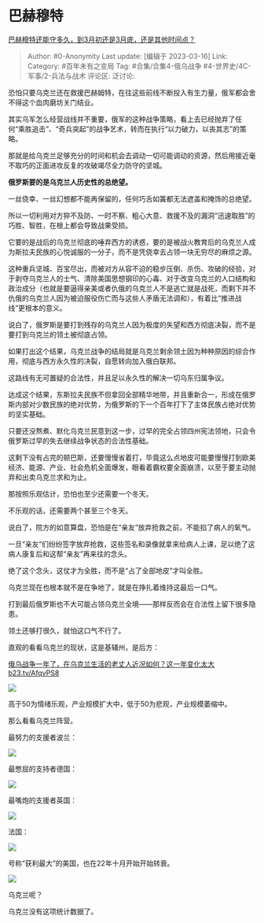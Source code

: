# 巴赫穆特
[巴赫穆特还能守多久，到3月初还是3月底，还是其他时间点？](https://www.zhihu.com/question/584982335/answer/2939423553)

> Author: #0-Anonymity
> Last update: [编辑于 2023-03-16]
> Link:
> Category: #百年未有之变局
> Tag: #合集/合集4-俄乌战争 #4-世界史/4C-军事/2-兵法与战术
> 评论区:
> 泛讨论:

恐怕只要乌克兰还在救援巴赫姆特，在往这些前线不断投入有生力量，俄军都会舍不得这个血肉磨坊关门结业。

其实乌军怎么经营战线并不重要，俄军的这种战争策略，看上去已经抛弃了任何“乘胜追击”、“奇兵突起”的战争艺术，转而在执行“以力破力，以丧其志”的策略。

那就是给乌克兰足够充分的时间和机会去调动一切可能调动的资源，然后用接近毫不取巧的正面进攻反复的攻破竭尽全力防守的坚城。

**俄罗斯要的是乌克兰人历史性的总绝望。**

一丝侥幸、一丝幻想都不能再保留的，任何巧舌如簧都无法遮盖和掩饰的总绝望。

所以一切利用对方猝不及防、一时不察、粗心大意、救援不及的漏洞“迅速取胜”的巧胜、智胜，在根上都会导致战果受损。

它要的是战后的乌克兰彻底的唾弃西方的诱惑，要的是被战火教育后的乌克兰人成为斯拉夫民族的心悦诚服的一分子，而不是凭侥幸去占领一块无穷尽的麻烦之源。

这种重兵坚城、百宝尽出，而被对方从容不迫的稳步压倒、杀伤、攻破的经验，对于剥夺乌克兰人的士气、清除美国思想钢印的心毒、对于改变乌克兰的人口结构和政治成分（也就是要逼得亲美或者仇俄的乌克兰人不是逃亡就是战死，而剩下并不仇俄的乌克兰人因为被迫服役伤亡而与这些人矛盾无法调和），有着比“推进战线”更根本的意义。

说白了，俄罗斯是要打到残存的乌克兰人因为极度的失望和西方彻底决裂，而不是要打到乌克兰的领土被彻底占领。

如果打出这个结果，乌克兰战争的结局就是乌克兰剩余领土因为种种原因的综合作用，彻底与西方永久性的决裂，自愿转向加入俄白联邦。

这路线有无可置疑的合法性，并且足以永久性的解决一切乌东归属争议。

达成这个结果，东斯拉夫民族不但拿回全部精华地带，并且重新合一，形成在俄罗斯内部对少数民族的绝对优势，为俄罗斯的下一个百年打下了主体民族占绝对优势的坚实基础。

只要还没熬煮、默化乌克兰民意到这一步，过早的完全占领四州宪法领地，只会令俄罗斯过早的失去继续战争状态的合法性基础。

这剩下没有占完的顿巴斯，还要慢慢省着打，毕竟这么点地皮可能要慢慢打到欧美经济、能源、产业、社会危机全面爆发，眼看着霸权要全面崩溃，以至于要主动抛弃和出卖乌克兰求和为止。

那按照乐观估计，恐怕也至少还需要一个冬天。

不乐观的话，还需要两个甚至三个冬天。

说白了，院方的如意算盘，恐怕是在“亲友”放弃抢救之前，不能掐了病人的氧气。

一旦“亲友”们纷纷签字放弃抢救，这些签名和录像就拿来给病人上课，足以绝了这病人康复后和这帮“亲友”再来往的念头。

绝了这个念头，这仗才为全胜，而不是“占了全部地皮”才叫全胜。

乌克兰现在也根本就不是在争地了，就是在挣扎着维持这最后一口气。

打到最后俄罗斯也不大可能占领乌克兰全境——那样反而会在合法性上留下很多隐患。

领土还够打很久，就怕这口气不行了。

直观的看看乌克兰的现状，这是基辅州，是后方：

[俄乌战争一年了，在乌克兰生活的老丈人近况如何？这一年变化太大​b23.tv/AfqvPS8](https://link.zhihu.com/?target=https%3A//b23.tv/AfqvPS8)

![](https://pic1.zhimg.com/50/v2-68b6a12ee81cadb5da360e8d7682aa37_720w.jpg?source=1940ef5c)

高于50为情绪乐观，产业规模扩大中，低于50为悲观，产业规模萎缩中。

那么看看乌克兰阵营。

最努力的支援者波兰：

![](https://pica.zhimg.com/50/v2-9c1c857e0c404a41e3f0ec67aa837cc6_720w.jpg?source=1940ef5c)

最憋屈的支持者德国：

![](https://picx.zhimg.com/50/v2-983ccca036b95c2c9ff49b95ecb6d935_720w.jpg?source=1940ef5c)

最嘴炮的支援者英国：

![](https://picx.zhimg.com/50/v2-3f01f136996dd637b3f1aae59d74fd9b_720w.jpg?source=1940ef5c)

法国：

![](https://pic1.zhimg.com/50/v2-b0cdfe64fefcd4727d0d6e7b6d1ea875_720w.jpg?source=1940ef5c)

号称“获利最大”的美国，也在22年十月开始开始转衰。

![](https://picx.zhimg.com/50/v2-6d42d929ab3c2deef531ade279ad16a0_720w.jpg?source=1940ef5c)

乌克兰呢？

乌克兰没有这项统计数据了。
